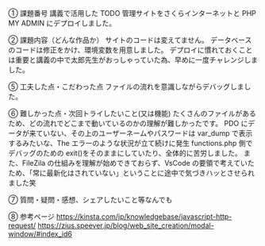① 課題番号
講義で活用した TODO 管理サイトをさくらインターネットと PHP MY ADMIN にデプロイしました。

② 課題内容（どんな作品か）
サイトのコードは変えてません。
データベースのコードは修正をかけ、環境変数を用意しました。
デプロイに慣れておくことは重要と講義の中で太郎先生がおっしゃっていた為、早めに一度チャレンジしました。

⑤ 工夫した点・こだわった点
ファイルの流れを意識しながらデバッグしました。

⑥ 難しかった点・次回トライしたいこと(又は機能)
たくさんのファイルがあるため、どの流れでどこまで動いているのかの理解が難しかったです。
PDO にデータが来ていない、その上のユーザーネームやパスワードは var_dump で表示するみたいな、The エラーのような状況が立て続けに発生
functions.php 側でデバッグのための exit()をそのままにしていたり、全体的に苦労しました。
また、FileZila の仕組みを理解が始めできておらず、VsCode の要領で考えていたため、「常に最新化はされていない」ということに途中で気づきハッとさせられました笑

⑦ 質問・疑問・感想、シェアしたいこと等なんでも

⑧ 参考ページ https://kinsta.com/jp/knowledgebase/javascript-http-request/ https://zius.speever.jp/blog/web_site_creation/modal-window/#index_id6
